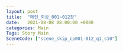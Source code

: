 ```yaml
---
layout: post
title:  "메인_회상_001~012장"
date:   2021-08-08 08:00:00 +0000
categories: Main
Tags: Story Main
SceneCode: ["scene_skip_cp001-012_q1_s10"]
---
```

